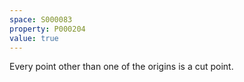 ```yaml
---
space: S000083
property: P000204
value: true
---
```


Every point other than one of the origins is a cut point.
